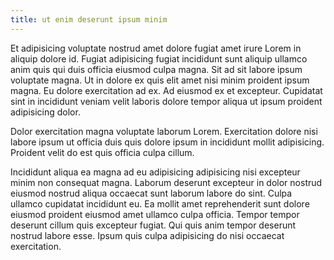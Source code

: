 ```yaml
---
title: ut enim deserunt ipsum minim
---
```


Et adipisicing voluptate nostrud amet dolore fugiat amet irure Lorem in aliquip dolore id. Fugiat adipisicing fugiat incididunt sunt aliquip ullamco anim quis qui duis officia eiusmod culpa magna. Sit ad sit labore ipsum voluptate magna. Ut in dolore ex quis elit amet nisi minim proident ipsum magna. Eu dolore exercitation ad ex. Ad eiusmod ex et excepteur. Cupidatat sint in incididunt veniam velit laboris dolore tempor aliqua ut ipsum proident adipisicing dolor.

Dolor exercitation magna voluptate laborum Lorem. Exercitation dolore nisi labore ipsum ut officia duis quis dolore ipsum in incididunt mollit adipisicing. Proident velit do est quis officia culpa cillum.

Incididunt aliqua ea magna ad eu adipisicing adipisicing nisi excepteur minim non consequat magna. Laborum deserunt excepteur in dolor nostrud eiusmod nostrud aliqua occaecat sunt laborum labore do sint. Culpa ullamco cupidatat incididunt eu. Ea mollit amet reprehenderit sunt dolore eiusmod proident eiusmod amet ullamco culpa officia. Tempor tempor deserunt cillum quis excepteur fugiat. Qui quis anim tempor deserunt nostrud labore esse. Ipsum quis culpa adipisicing do nisi occaecat exercitation.